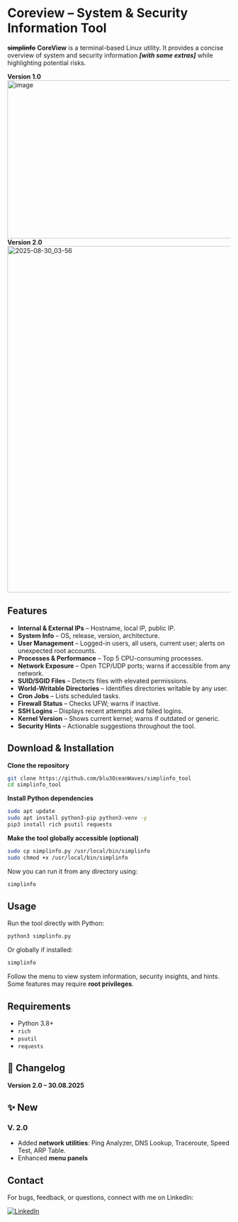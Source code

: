 # Coreview – System & Security Information Tool

**~~simplinfo~~** **CoreView** is a terminal-based Linux utility. It provides a concise overview of system and security information ___[with some extras]___ while highlighting potential risks.

**Version 1.0**
<img width="1907" height="357" alt="image" src="https://github.com/user-attachments/assets/879339d2-5bb3-4821-b888-6e2999b900ba" />
**Version 2.0**
<img width="1920" height="782" alt="2025-08-30_03-56" src="https://github.com/user-attachments/assets/eb62c877-49f6-4c52-9967-6d09cbcf1cc7" />

## Features

- **Internal & External IPs** – Hostname, local IP, public IP.  
- **System Info** – OS, release, version, architecture.  
- **User Management** – Logged-in users, all users, current user; alerts on unexpected root accounts.  
- **Processes & Performance** – Top 5 CPU-consuming processes.  
- **Network Exposure** – Open TCP/UDP ports; warns if accessible from any network.  
- **SUID/SGID Files** – Detects files with elevated permissions.  
- **World-Writable Directories** – Identifies directories writable by any user.  
- **Cron Jobs** – Lists scheduled tasks.  
- **Firewall Status** – Checks UFW; warns if inactive.  
- **SSH Logins** – Displays recent attempts and failed logins.  
- **Kernel Version** – Shows current kernel; warns if outdated or generic.  
- **Security Hints** – Actionable suggestions throughout the tool.

## Download & Installation

**Clone the repository**  
```bash
git clone https://github.com/blu3OceanWaves/simplinfo_tool  
cd simplinfo_tool
```
**Install Python dependencies**  
```bash
sudo apt update  
sudo apt install python3-pip python3-venv -y  
pip3 install rich psutil requests
```
**Make the tool globally accessible (optional)**  
```bash
sudo cp simplinfo.py /usr/local/bin/simplinfo  
sudo chmod +x /usr/local/bin/simplinfo
```
Now you can run it from any directory using:  
```bash
simplinfo
```
## Usage

Run the tool directly with Python:  
```bash
python3 simplinfo.py
```
Or globally if installed:  
```bash
simplinfo
```
Follow the menu to view system information, security insights, and hints. Some features may require **root privileges**.

## Requirements

- Python 3.8+  
- `rich`  
- `psutil`  
- `requests`

## 📌 Changelog

**Version 2.0 – 30.08.2025**

## ✨ New 
### V. 2.0
- Added **network utilities**: Ping Analyzer, DNS Lookup, Traceroute, Speed Test, ARP Table.  
- Enhanced **menu panels**  

## Contact

For bugs, feedback, or questions, connect with me on LinkedIn:  

[![LinkedIn](https://img.shields.io/badge/LinkedIn-Yassin-blue?style=for-the-badge&logo=linkedin&logoColor=white)](https://www.linkedin.com/in/yassin-el-wardioui-34016b332/)

